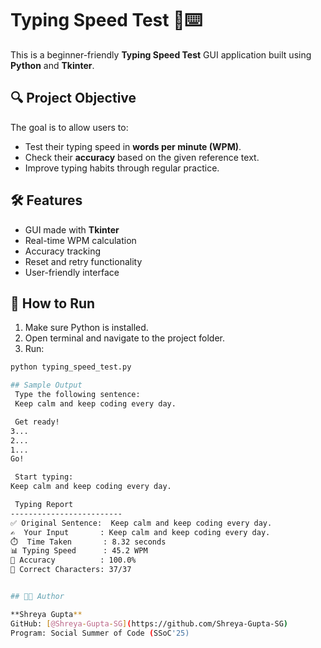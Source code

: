 # Typing Speed Test 🧠⌨️

This is a beginner-friendly **Typing Speed Test** GUI application built using **Python** and **Tkinter**.

## 🔍 Project Objective

The goal is to allow users to:
- Test their typing speed in **words per minute (WPM)**.
- Check their **accuracy** based on the given reference text.
- Improve typing habits through regular practice.


## 🛠️ Features

- GUI made with **Tkinter**
- Real-time WPM calculation
- Accuracy tracking
- Reset and retry functionality
- User-friendly interface


## 🚀 How to Run

1. Make sure Python is installed.
2. Open terminal and navigate to the project folder.
3. Run:
```bash
python typing_speed_test.py

## Sample Output
 Type the following sentence:
 Keep calm and keep coding every day.

 Get ready!
3...
2...
1...
Go! 

 Start typing:
Keep calm and keep coding every day.

 Typing Report
-------------------------
✅ Original Sentence:  Keep calm and keep coding every day.
✍️  Your Input       : Keep calm and keep coding every day.
⏱️  Time Taken       : 8.32 seconds
📊 Typing Speed      : 45.2 WPM
🎯 Accuracy          : 100.0%
🔢 Correct Characters: 37/37


## 👩‍💻 Author

**Shreya Gupta**  
GitHub: [@Shreya-Gupta-SG](https://github.com/Shreya-Gupta-SG)  
Program: Social Summer of Code (SSoC'25)



